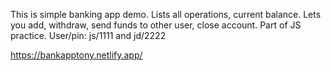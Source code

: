 This is simple banking app demo. Lists all operations, current balance. Lets you add, withdraw, send funds to other user, close account. Part of JS practice. 
User/pin: js/1111 and jd/2222

https://bankapptony.netlify.app/
